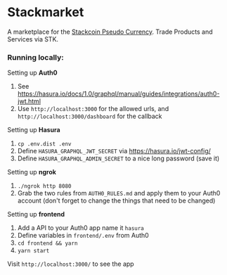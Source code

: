 # Stackmarket

A marketplace for the [Stackcoin Pseudo Currency](https://github.com/jackharrhy/StackCoin/). Trade Products and Services via STK.

### Running locally:
Setting up **Auth0**
1. See https://hasura.io/docs/1.0/graphql/manual/guides/integrations/auth0-jwt.html
2. Use `http://localhost:3000` for the allowed urls, and `http://localhost:3000/dashboard` for the callback 

Setting up **Hasura**

1. `cp .env.dist .env`
2. Define `HASURA_GRAPHQL_JWT_SECRET` via https://hasura.io/jwt-config/ 
3. Define `HASURA_GRAPHQL_ADMIN_SECRET` to a nice long password (save it)

Setting up **ngrok**

1.  `./ngrok http 8080`
2. Grab the two rules from `AUTH0_RULES.md` and apply them to your Auth0 account (don't forget to change the things that need to be changed)

Setting up **frontend**

1. Add a API to your Auth0 app name it `hasura`
2. Define variables in `frontend/.env` from Auth0
3. `cd frontend && yarn`
4. `yarn start`


Visit `http://localhost:3000/` to see the app


